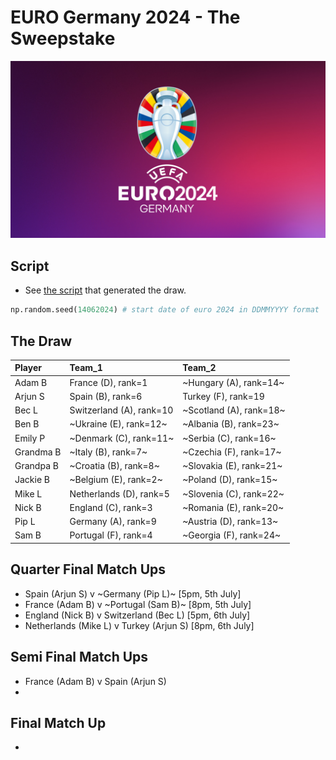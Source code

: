 # EURO Germany 2024 - The Sweepstake

<!-- ![EURO Germany 2024]() -->
<div style="text-align: center;">
    <img src="euro_wallpaper.jpeg" width="512">
</div>

## Script

- See [the script](run_euro24_draw.ipynb) that 
generated the draw. 

```python
np.random.seed(14062024) # start date of euro 2024 in DDMMYYYY format
```

## The Draw

| Player    | Team_1                   | Team_2                |
| :-------- | :----------------------- | :-------------------- |
| Adam B    | France (D), rank=1       | ~Hungary (A), rank=14~  |
| Arjun S   | Spain (B), rank=6        | Turkey (F), rank=19   |
| Bec L     | Switzerland (A), rank=10 | ~Scotland (A), rank=18~ |
| Ben B     | ~Ukraine (E), rank=12~     | ~Albania (B), rank=23~  |
| Emily P   | ~Denmark (C), rank=11~     | ~Serbia (C), rank=16~   |
| Grandma B | ~Italy (B), rank=7~        | ~Czechia (F), rank=17~  |
| Grandpa B | ~Croatia (B), rank=8~      | ~Slovakia (E), rank=21~ |
| Jackie B  | ~Belgium (E), rank=2~      | ~Poland (D), rank=15~   |
| Mike L    | Netherlands (D), rank=5  | ~Slovenia (C), rank=22~ |
| Nick B    | England (C), rank=3      | ~Romania (E), rank=20~  |
| Pip L     | Germany (A), rank=9      | ~Austria (D), rank=13~  |
| Sam B     | Portugal (F), rank=4     | ~Georgia (F), rank=24~  |

## Quarter Final Match Ups

- Spain (Arjun S) v ~Germany (Pip L)~ [5pm, 5th July]
- France (Adam B) v ~Portugal (Sam B)~ [8pm, 5th July]
- England (Nick B) v Switzerland (Bec L) [5pm, 6th July]
- Netherlands (Mike L) v Turkey (Arjun S) [8pm, 6th July]

## Semi Final Match Ups

- France (Adam B) v Spain (Arjun S)
- 

## Final Match Up

- 
